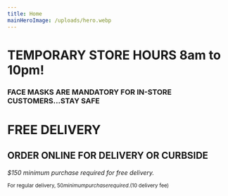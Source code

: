 ```yaml
---
title: Home
mainHeroImage: /uploads/hero.webp
---
```

# **TEMPORARY STORE HOURS 8am to 10pm!** 

###  **FACE MASKS ARE MANDATORY FOR IN-STORE CUSTOMERS...STAY SAFE**

# FREE DELIVERY

## ORDER ONLINE FOR DELIVERY&nbsp;OR&nbsp;CURBSIDE

*$150 minimum purchase required for free delivery.*  

<small>For regular delivery, $50 minimum purchase required. ($10 delivery fee)<small>